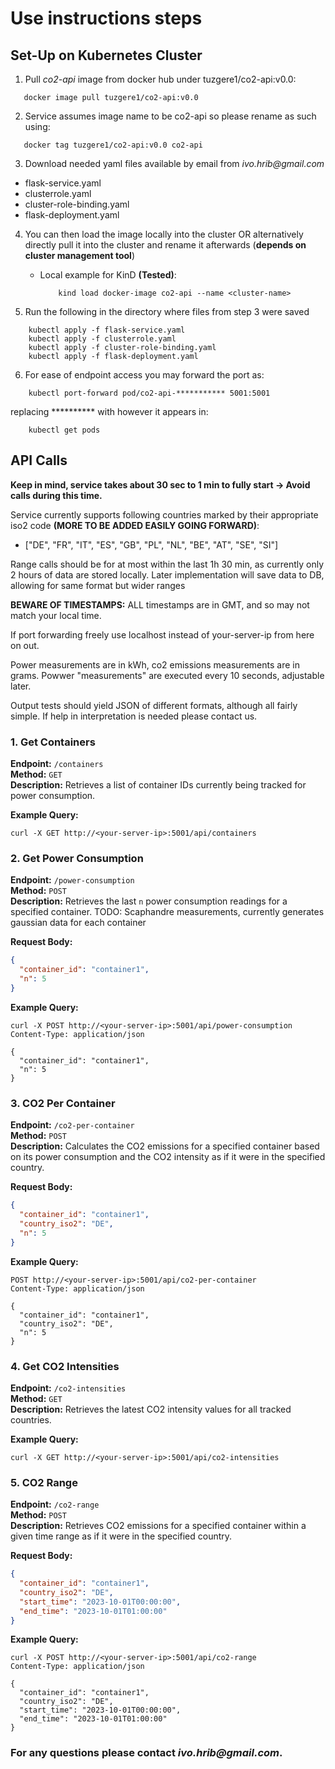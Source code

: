 # Use instructions steps

## Set-Up on Kubernetes Cluster

1.  Pull _co2-api_ image from docker hub under tuzgere1/co2-api:v0.0:
 ```
    docker image pull tuzgere1/co2-api:v0.0
 ``` 
2.  Service assumes image name to be co2-api so please rename as such using:
 ```
    docker tag tuzgere1/co2-api:v0.0 co2-api
 ```
3. Download needed yaml files available by email from _ivo.hrib@gmail.com_
- flask-service.yaml
- clusterrole.yaml
- cluster-role-binding.yaml
- flask-deployment.yaml
4. You can then load the image locally into the cluster OR alternatively directly pull it into the cluster and rename it afterwards (**depends on cluster management tool**)
    - Local example for KinD **(Tested)**:
        ```
            kind load docker-image co2-api --name <cluster-name>
        ```  

5. Run the following in the directory where files from step 3 were saved
```
    kubectl apply -f flask-service.yaml
    kubectl apply -f clusterrole.yaml
    kubectl apply -f cluster-role-binding.yaml
    kubectl apply -f flask-deployment.yaml
```
6. For ease of endpoint access you may forward the port as:
```
    kubectl port-forward pod/co2-api-*********** 5001:5001
```
replacing ********** with however it appears in:
```
    kubectl get pods
```

## API Calls
**Keep in mind, service takes about 30 sec to 1 min to fully start -> Avoid calls during this time.**

Service currently supports following countries marked by their appropriate iso2 code **(MORE TO BE ADDED EASILY GOING FORWARD)**:
- ["DE", "FR", "IT", "ES", "GB", "PL", "NL", "BE", "AT", "SE", "SI"]  

Range calls should be for at most within the last 1h 30 min, as currently only 2 hours of data are stored locally. Later implementation will save data to DB, allowing for same format but wider ranges 

**BEWARE OF TIMESTAMPS:** ALL timestamps are in GMT, and so may not match your local time.

If port forwarding freely use localhost instead of your-server-ip from here on out.

Power measurements are in kWh, co2 emissions measurements are in grams. Powwer "measurements" are executed every 10 seconds, adjustable later.

Output tests should yield JSON of different formats, although all fairly simple. If help in interpretation is needed please contact us.

### 1. Get Containers
**Endpoint:** `/containers`  
**Method:** `GET`  
**Description:** Retrieves a list of container IDs currently being tracked for power consumption.

**Example Query:**
```
curl -X GET http://<your-server-ip>:5001/api/containers
```

### 2. Get Power Consumption
**Endpoint:** `/power-consumption`  
**Method:** `POST`  
**Description:** Retrieves the last `n` power consumption readings for a specified container. TODO: Scaphandre measurements, currently generates gaussian data for each container 

**Request Body:**
```json
{
  "container_id": "container1",
  "n": 5
}
```

**Example Query:**
```
curl -X POST http://<your-server-ip>:5001/api/power-consumption
Content-Type: application/json

{
  "container_id": "container1",
  "n": 5
}
```

### 3. CO2 Per Container
**Endpoint:** `/co2-per-container`  
**Method:** `POST`  
**Description:** Calculates the CO2 emissions for a specified container based on its power consumption and the CO2 intensity as if it were in the specified country.

**Request Body:**
```json
{
  "container_id": "container1",
  "country_iso2": "DE",
  "n": 5
}
```

**Example Query:**
```
POST http://<your-server-ip>:5001/api/co2-per-container
Content-Type: application/json

{
  "container_id": "container1",
  "country_iso2": "DE",
  "n": 5
}
```

### 4. Get CO2 Intensities
**Endpoint:** `/co2-intensities`  
**Method:** `GET`  
**Description:** Retrieves the latest CO2 intensity values for all tracked countries.

**Example Query:**
```
curl -X GET http://<your-server-ip>:5001/api/co2-intensities
```

### 5. CO2 Range
**Endpoint:** `/co2-range`  
**Method:** `POST`  
**Description:** Retrieves CO2 emissions for a specified container within a given time range as if it were in the specified country.

**Request Body:**
```json
{
  "container_id": "container1",
  "country_iso2": "DE",
  "start_time": "2023-10-01T00:00:00",
  "end_time": "2023-10-01T01:00:00"
}
```

**Example Query:**
```
curl -X POST http://<your-server-ip>:5001/api/co2-range
Content-Type: application/json

{
  "container_id": "container1",
  "country_iso2": "DE",
  "start_time": "2023-10-01T00:00:00",
  "end_time": "2023-10-01T01:00:00"
}
```
### For any questions please contact _ivo.hrib@gmail.com_.

    